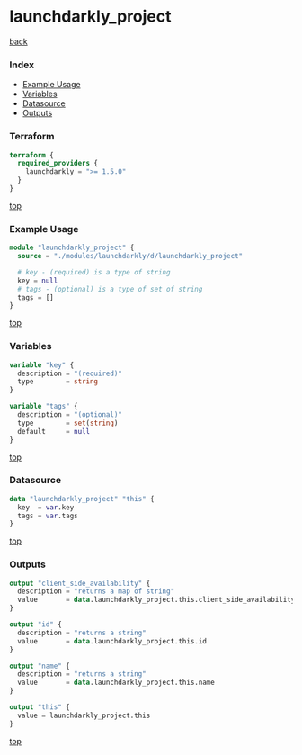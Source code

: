 # launchdarkly_project

[back](../launchdarkly.md)

### Index

- [Example Usage](#example-usage)
- [Variables](#variables)
- [Datasource](#datasource)
- [Outputs](#outputs)

### Terraform

```terraform
terraform {
  required_providers {
    launchdarkly = ">= 1.5.0"
  }
}
```

[top](#index)

### Example Usage

```terraform
module "launchdarkly_project" {
  source = "./modules/launchdarkly/d/launchdarkly_project"

  # key - (required) is a type of string
  key = null
  # tags - (optional) is a type of set of string
  tags = []
}
```

[top](#index)

### Variables

```terraform
variable "key" {
  description = "(required)"
  type        = string
}

variable "tags" {
  description = "(optional)"
  type        = set(string)
  default     = null
}
```

[top](#index)

### Datasource

```terraform
data "launchdarkly_project" "this" {
  key  = var.key
  tags = var.tags
}
```

[top](#index)

### Outputs

```terraform
output "client_side_availability" {
  description = "returns a map of string"
  value       = data.launchdarkly_project.this.client_side_availability
}

output "id" {
  description = "returns a string"
  value       = data.launchdarkly_project.this.id
}

output "name" {
  description = "returns a string"
  value       = data.launchdarkly_project.this.name
}

output "this" {
  value = launchdarkly_project.this
}
```

[top](#index)